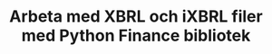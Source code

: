 ﻿---
title: Arbeta med XBRL och iXBRL filer med Python Finance bibliotek
linktitle: Arbetar med XBRL och iXBRL filer
type: docs
weight: 20
url: /sv/python-net/working-with-xbrl-and-ixbrl-files/
description: Python Finance Bibliotek API kan skapa, läsa, konvertera och validera XBRL och iXBRL filer.
---
